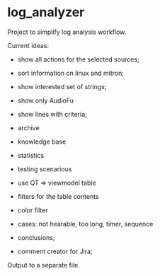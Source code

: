 # log_analyzer
Project to simplify log analysis workflow.

Current ideas:
- show all actions for the selected sources;
- sort information on linux and mitron;
- show interested set of strings;
- show only AudioFu
- show lines with criteria;
- archive
- knowledge base
- statistics
- testing scenarious

- use QT => viewmodel table

- filters for the table contents
- color filter

- cases: not hearable, too long, timer, sequence
- conclusions;
- comment creator for Jira;

Output to a separate file.
